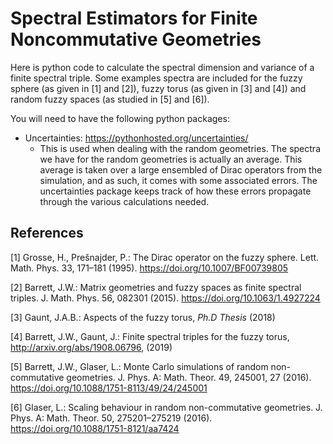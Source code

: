 # Spectral Estimators for Finite Noncommutative Geometries

Here is python code to calculate the spectral dimension and variance of a finite spectral triple. Some examples spectra are included for the fuzzy sphere (as given in [1] and [2]), fuzzy torus (as given in [3] and [4]) and random fuzzy spaces (as studied in [5] and [6]).



You will need to have the following python packages:

- Uncertainties: https://pythonhosted.org/uncertainties/
  - This is used when dealing with the random geometries. The spectra we have for the random geometries is actually an average. This average is taken over a large ensembled of Dirac operators from the simulation, and as such, it comes with some associated errors. The uncertainties package keeps track of how these errors propagate through the various calculations needed. 





## References

[1] Grosse, H., Prešnajder, P.: The Dirac operator on the fuzzy sphere. Lett. Math. Phys. 33, 171–181 (1995). https://doi.org/10.1007/BF00739805

[2] Barrett, J.W.: Matrix geometries and fuzzy spaces as finite spectral triples. J. Math. Phys. 56, 082301 (2015). https://doi.org/10.1063/1.4927224

[3] Gaunt, J.A.B.: Aspects of the fuzzy torus, *Ph.D Thesis* (2018)

[4] Barrett, J.W., Gaunt, J.: Finite spectral triples for the fuzzy torus, http://arxiv.org/abs/1908.06796, (2019)

[5] Barrett, J.W., Glaser, L.: Monte Carlo simulations of random non-commutative geometries. J. Phys. A: Math. Theor. 49, 245001, 27 (2016). https://doi.org/10.1088/1751-8113/49/24/245001

[6] Glaser, L.: Scaling behaviour in random non-commutative geometries. J. Phys. A: Math. Theor. 50, 275201–275219 (2016). https://doi.org/10.1088/1751-8121/aa7424
